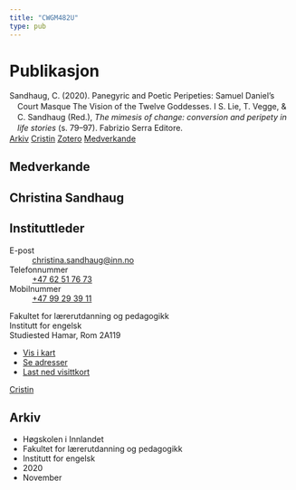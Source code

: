 ```yaml
---
title: "CWGM482U"
type: pub
---
```

<h1>Publikasjon</h1>
<article id="csl-bib-container-CWGM482U" class="csl-bib-container">
  <div class="csl-bib-body" style="line-height: 1.35; padding-left: 1em; text-indent:-1em;">
  <div class="csl-entry">Sandhaug, C. (2020). Panegyric and Poetic Peripeties: Samuel Daniel&#x2019;s Court Masque The Vision of the Twelve Goddesses. I S. Lie, T. Vegge, &amp; C. Sandhaug (Red.), <i>The mimesis of change: conversion and peripety in life stories</i> (s. 79&#x2013;97). Fabrizio Serra Editore.</div>
</div>
  <div class="csl-bib-buttons">
    <a href="#taxonomy-article-CWGM482U" class="csl-bib-button">Arkiv</a>
    <a href="https://app.cristin.no/results/show.jsf?id=1844218" alt="Cristin URL" class="csl-bib-button">Cristin</a>
    <a href="http://zotero.org/groups/5402882/items/CWGM482U" alt="Zotero URL" class="csl-bib-button">Zotero</a>
    <a href="#contributors-article-CWGM482U" class="csl-bib-button">Medverkande</a>
  </div>
  <div id="csl-bib-meta-container-CWGM482U"></div>
</article>
<div id="csl-bib-meta-CWGM482U" class="csl-bib-meta">
  <article id="contributors-article-CWGM482U" class="contributors-article">
    <h1>Medverkande</h1>
    <div class="personas"> <div class="vrtx-hinn-person-card"> <div class="photo"> <i class="lar la-user-circle missing-person"></i> </div> <div class="info"> <hgroup><h1>Christina Sandhaug</h1> <h2>Instituttleder</h2> </hgroup><dl> <dt>E-post</dt> <dd> <a href="mailto:christina.sandhaug@inn.no">christina.sandhaug@inn.no</a> </dd> <dt>Telefonnummer</dt> <dd><a href="tel:+4762517673"> +47 62 51 76 73 </a></dd> <dt>Mobilnummer</dt> <dd><a href="tel:+4799293911"> +47 99 29 39 11 </a></dd> </dl> <p> Fakultet for lærerutdanning og pedagogikk<br> Institutt for engelsk<br> Studiested Hamar, Rom 2A119 </p> <ul class="vrtx-hinn-links"> <li><a href="https://www.google.com/maps?q=60.79636,11.07506">Vis i kart</a></li> <li><a href="https://www.inn.no/finn-en-ansatt/christina-sandhaug.html#vrtx-hinn-addresses">Se adresser</a></li> <li><a href="https://www.inn.no/finn-en-ansatt/christina-sandhaug.html?vrtx=vcf">Last ned visittkort</a></li> </ul> </div> </div> <a href="https://app.cristin.no/persons/show.jsf?id=18745" alt="Cristin URL" class="personas-cristin">Cristin</a> </div>
  </article>
  <article id="taxonomy-article-CWGM482U" class="taxonomy-article">
    <h1>Arkiv</h1>
    <ul>
      <li>Høgskolen i Innlandet</li>
      <li>Fakultet for lærerutdanning og pedagogikk</li>
      <li>Institutt for engelsk</li>
      <li>2020</li>
      <li>November</li>
    </ul>
  </article>
</div>
